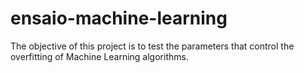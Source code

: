 # ensaio-machine-learning
The objective of this project is to test the parameters that control the overfitting of Machine Learning algorithms.
